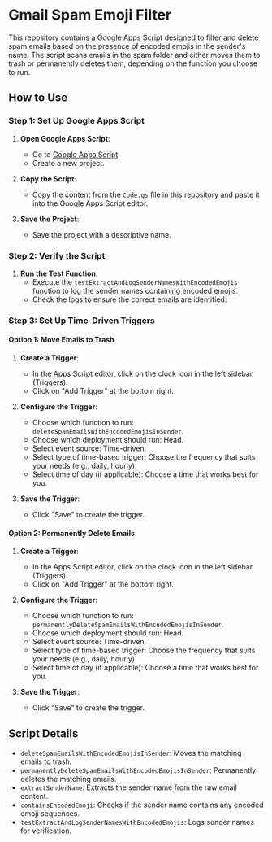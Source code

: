 # Gmail Spam Emoji Filter

This repository contains a Google Apps Script designed to filter and delete spam emails based on the presence of encoded emojis in the sender's name. The script scans emails in the spam folder and either moves them to trash or permanently deletes them, depending on the function you choose to run.

## How to Use

### Step 1: Set Up Google Apps Script

1. **Open Google Apps Script**:
   - Go to [Google Apps Script](https://script.google.com/).
   - Create a new project.

2. **Copy the Script**:
   - Copy the content from the `Code.gs` file in this repository and paste it into the Google Apps Script editor.

3. **Save the Project**:
   - Save the project with a descriptive name.

### Step 2: Verify the Script

1. **Run the Test Function**:
   - Execute the `testExtractAndLogSenderNamesWithEncodedEmojis` function to log the sender names containing encoded emojis.
   - Check the logs to ensure the correct emails are identified.

### Step 3: Set Up Time-Driven Triggers

#### Option 1: Move Emails to Trash

1. **Create a Trigger**:
   - In the Apps Script editor, click on the clock icon in the left sidebar (Triggers).
   - Click on "Add Trigger" at the bottom right.

2. **Configure the Trigger**:
   - Choose which function to run: `deleteSpamEmailsWithEncodedEmojisInSender`.
   - Choose which deployment should run: Head.
   - Select event source: Time-driven.
   - Select type of time-based trigger: Choose the frequency that suits your needs (e.g., daily, hourly).
   - Select time of day (if applicable): Choose a time that works best for you.

3. **Save the Trigger**:
   - Click "Save" to create the trigger.

#### Option 2: Permanently Delete Emails

1. **Create a Trigger**:
   - In the Apps Script editor, click on the clock icon in the left sidebar (Triggers).
   - Click on "Add Trigger" at the bottom right.

2. **Configure the Trigger**:
   - Choose which function to run: `permanentlyDeleteSpamEmailsWithEncodedEmojisInSender`.
   - Choose which deployment should run: Head.
   - Select event source: Time-driven.
   - Select type of time-based trigger: Choose the frequency that suits your needs (e.g., daily, hourly).
   - Select time of day (if applicable): Choose a time that works best for you.

3. **Save the Trigger**:
   - Click "Save" to create the trigger.

## Script Details

- `deleteSpamEmailsWithEncodedEmojisInSender`: Moves the matching emails to trash.
- `permanentlyDeleteSpamEmailsWithEncodedEmojisInSender`: Permanently deletes the matching emails.
- `extractSenderName`: Extracts the sender name from the raw email content.
- `containsEncodedEmoji`: Checks if the sender name contains any encoded emoji sequences.
- `testExtractAndLogSenderNamesWithEncodedEmojis`: Logs sender names for verification.
